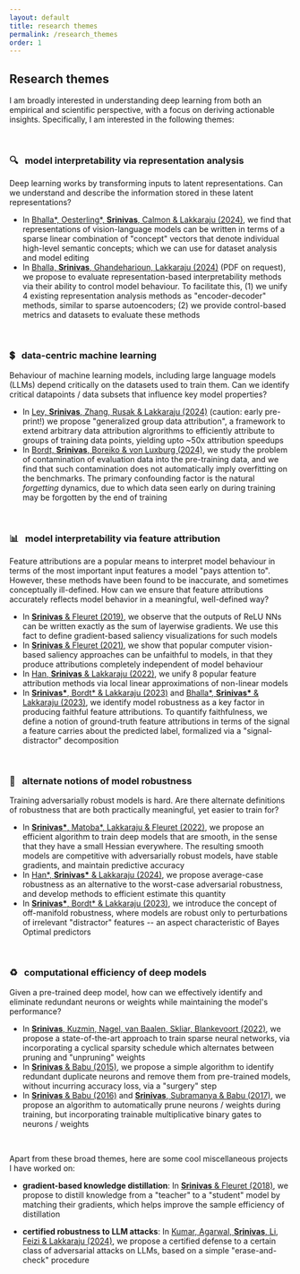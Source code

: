 ```yaml
---
layout: default
title: research themes
permalink: /research_themes
order: 1
---
```


## **Research themes** 

I am broadly interested in understanding deep learning from both an empirical and scientific perspective, with a focus on deriving actionable insights. Specifically, I am interested in the following themes:

<br>

### :mag: &nbsp; **model interpretability via representation analysis**
Deep learning works by transforming inputs to latent representations. Can we understand and describe the information stored in these latent representations?
- In [Bhalla\*, Oesterling\*, **Srinivas**, Calmon & Lakkaraju (2024)](https://arxiv.org/abs/2402.10376), we find that representations of vision-language models can be written in terms of a sparse linear combination of "concept" vectors that denote individual high-level semantic concepts; which we can use for dataset analysis and model editing
- In [Bhalla, **Srinivas**, Ghandeharioun, Lakkaraju (2024)]() (PDF on request), we propose to evaluate representation-based interpretability methods via their ability to control model behaviour. To facilitate this, (1) we unify 4 existing representation analysis methods as "encoder-decoder" methods, similar to sparse autoencoders; (2) we provide control-based metrics and datasets to evaluate these methods

<br>

### :heavy_dollar_sign: &nbsp; **data-centric machine learning**
Behaviour of machine learning models, including large language models (LLMs) depend critically on the datasets used to train them. Can we identify critical datapoints / data subsets that influence key model properties? 
- In [Ley, **Srinivas**, Zhang, Rusak & Lakkaraju (2024)](https://arxiv.org/abs/2410.09940) (caution: early pre-print!) we propose "generalized group data attribution", a framework to extend arbitrary data attribution algrorithms to efficiently attribute to groups of training data points, yielding upto ~50x attribution speedups
- In [Bordt, **Srinivas**, Boreiko & von Luxburg (2024)](https://arxiv.org/abs/2410.03249), we study the problem of contamination of evaluation data into the pre-training data, and we find that such contamination does not automatically imply overfitting on the benchmarks. The primary confounding factor is the natural *forgetting* dynamics, due to which data seen early on during training may be forgotten by the end of training

<br>

### :bar_chart: &nbsp;  **model interpretability via feature attribution**  
Feature attributions are a popular means to interpret model behaviour in terms of the most important input features a model "pays attention to". However, these methods have been found to be inaccurate, and sometimes conceptually ill-defined. How can we ensure that feature attributions accurately reflects model behavior in a meaningful, well-defined way?
- In [**Srinivas** & Fleuret (2019)](https://papers.nips.cc/paper/2019/hash/80537a945c7aaa788ccfcdf1b99b5d8f-Abstract.html), we observe that the outputs of ReLU NNs can be written exactly as the sum of layerwise gradients. We use this fact to define gradient-based saliency visualizations for such models
- In [**Srinivas** & Fleuret (2021)](https://openreview.net/forum?id=dYeAHXnpWJ4), we show that popular computer vision-based saliency approaches can be unfaithful to models, in that they produce attributions completely independent of model behaviour
- In [Han, **Srinivas** & Lakkaraju (2022)](https://arxiv.org/abs/2206.01254), we unify 8 popular feature attribution methods via local linear approximations of non-linear models
- In [**Srinivas\***, Bordt* & Lakkaraju (2023)](https://arxiv.org/abs/2305.19101) and [Bhalla*, **Srinivas\*** & Lakkaraju (2023)](https://arxiv.org/abs/2307.15007), we identify model robustness as a key factor in producing faithful feature attributions. To quantify faithfulness, we define a notion of ground-truth feature attributions in terms of the signal a feature carries about the predicted label, formalized via a "signal-distractor" decomposition

<br>

### :muscle: &nbsp; **alternate notions of model robustness** 
Training adversarially robust models is hard. Are there alternate definitions of robustness that are both practically meaningful, yet easier to train for? 
- In [**Srinivas\***, Matoba*, Lakkaraju & Fleuret (2022)](https://arxiv.org/abs/2206.07144), we propose an efficient algorithm to train deep models that are smooth, in the sense that they have a small Hessian everywhere. The resulting smooth models are competitive with adversarially robust models, have stable gradients, and maintain predictive accuracy
- In [Han*, **Srinivas\*** & Lakkaraju (2024)](https://arxiv.org/abs/2307.13885), we propose average-case robustness as an alternative to the worst-case adversarial robustness, and develop methods to efficient estimate this quantity
- In [**Srinivas\***, Bordt* & Lakkaraju (2023)](https://arxiv.org/abs/2305.19101), we introduce the concept of off-manifold robustness, where models are robust only to perturbations of irrelevant "distractor" features -- an aspect characteristic of Bayes Optimal predictors

<br>

### :recycle: &nbsp; **computational efficiency of deep models** 
Given a pre-trained deep model, how can we effectively identify and eliminate redundant neurons or weights while maintaining the model's performance?
- In [**Srinivas**, Kuzmin, Nagel, van Baalen, Skliar, Blankevoort (2022)](https://openaccess.thecvf.com/content/CVPR2022W/ECV/html/Srinivas_Cyclical_Pruning_for_Sparse_Neural_Networks_CVPRW_2022_paper.html), we propose a state-of-the-art approach to train sparse neural networks, via incorporating a cyclical sparsity schedule which alternates between pruning and "unpruning" weights
- In [**Srinivas** & Babu (2015)](http://arxiv.org/abs/1507.06149), we propose a simple algorithm to identify redundant duplicate neurons and remove them from pre-trained models, without incurring accuracy loss, via a "surgery" step
- In [**Srinivas** & Babu (2016)](http://www.bmva.org/bmvc/2016/papers/paper104/index.html) and [**Srinivas**, Subramanya & Babu (2017)](https://arxiv.org/abs/1611.06694), we propose an algorithm to automatically prune neurons / weights during training, but incorporating trainable multiplicative binary gates to neurons / weights

<br>

Apart from these broad themes, here are some cool miscellaneous projects I have worked on:
- **gradient-based knowledge distillation**: In [**Srinivas** & Fleuret (2018)](http://proceedings.mlr.press/v80/srinivas18a.html), we propose to distill knowledge from a "teacher" to a "student" model by matching their gradients, which helps improve the sample efficiency of distillation

- **certified robustness to LLM attacks**: In [Kumar, Agarwal, **Srinivas**, Li, Feizi & Lakkaraju (2024)](https://arxiv.org/abs/2309.02705), we propose a certified defense to a certain class of adversarial attacks on LLMs, based on a simple "erase-and-check" procedure


<br>


